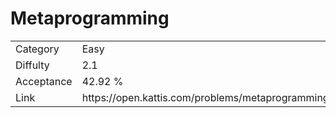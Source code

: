 # Metaprogramming

<table>
    <tr>
        <td>Category</td>
        <td>Easy</td>
    </tr>
    <tr>
        <td>Diffulty</td>
        <td>2.1</td>
    </tr>
    <tr>
        <td>Acceptance</td>
        <td>42.92 %</td>
    </tr>
    <tr>
        <td>Link</td>
        <td>https://open.kattis.com/problems/metaprogramming</td>
    </tr>
</table>